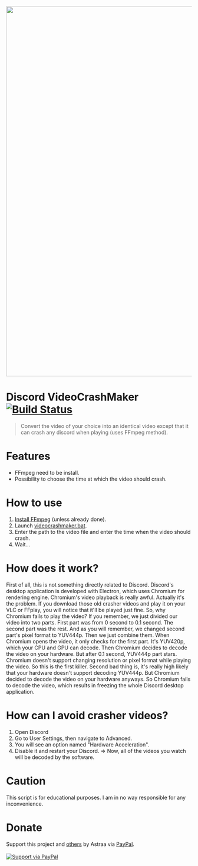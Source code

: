 <div align="center">
  <br />
  <p>
    <a href="https://github.com/AstraaDev"><img src="https://www.swiftement.fr/wp-content/uploads/2018/04/github-banner.png" width="1000"></a>
  </p>
</div>

# Discord VideoCrashMaker [![Build Status](https://img.shields.io/badge/covarage-100%25-succes)]()

> Convert the video of your choice into an identical video except that it can crash any discord when playing (uses FFmpeg method).

# Features
 - FFmpeg need to be install.
 - Possibility to choose the time at which the video should crash.

# How to use
 1. [Install FFmpeg](https://www.youtube.com/watch?v=GI7JGouGPsE) (unless already done).
 2. Launch [videocrashmaker.bat](videocrashmaker.bat).
 3. Enter the path to the video file and enter the time when the video should crash.
 4. Wait...

# How does it work?
First of all, this is not something directly related to Discord. Discord's desktop application is developed with Electron, which uses Chromium for rendering engine. Chromium's video playback is really awful. Actually it's the problem. If you download those old crasher videos and play it on your VLC or FFplay, you will notice that it'll be played just fine. So, why Chromium fails to play the video? If you remember, we just divided our video into two parts. First part was from 0 second to 0.1 second. The second part was the rest. And as you will remember, we changed second part's pixel format to YUV444p. Then we just combine them. When Chromium opens the video, it only checks for the first part. It's YUV420p, which your CPU and GPU can decode. Then Chromium decides to decode the video on your hardware. But after 0.1 second, YUV444p part stars. Chromium doesn't support changing resolution or pixel format while playing the video. So this is the first killer. Second bad thing is, it's really high likely that your hardware doesn't support decoding YUV444p. But Chromium decided to decode the video on your hardware anyways. So Chromium fails to decode the video, which results in freezing the whole Discord desktop application.

# How can I avoid crasher videos?
  1. Open Discord
  2. Go to User Settings, then navigate to Advanced.
  3. You will see an option named "Hardware Acceleration".
  4. Disable it and restart your Discord.
=> Now, all of the videos you watch will be decoded by the software.

# Caution
This script is for educational purposes. I am in no way responsible for any inconvenience.

# Donate
Support this project and [others](https://github.com/AstraaDev) by Astraa via [PayPal](https://www.paypal.com/).
<br>
<br>
<a href="https://www.paypal.me/fmrhrt/">
  <img alt="Support via PayPal" src="https://cdn.rawgit.com/twolfson/paypal-github-button/1.0.0/dist/button.svg"/>
</a>
